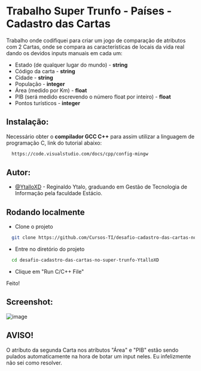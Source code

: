 
# Trabalho Super Trunfo - Países - Cadastro das Cartas

Trabalho onde codifiquei para criar um jogo de comparação de atributos com 2 Cartas, onde se compara as características de locais da vida real dando os devidos inputs manuais em cada um:
* Estado (de qualquer lugar do mundo) - __string__
* Código da carta - __string__
* Cidade - __string__
* População - __integer__
* Área (medido por Km) - __float__
* PIB (será medido escrevendo o número float por inteiro) - __float__
* Pontos turísticos - __integer__
## Instalação:

Necessário obter o __compilador GCC C++__ para assim utilizar a linguagem de programação C, link do tutorial abaixo:

```bash
  https://code.visualstudio.com/docs/cpp/config-mingw
```
    
## Autor:

- [@YtalloXD](https://www.github.com/YtalloXD) - Reginaldo Ytalo, graduando em Gestão de Tecnologia de Informação pela faculdade Estácio.
## Rodando localmente

* Clone o projeto

```bash
  git clone https://github.com/Cursos-TI/desafio-cadastro-das-cartas-no-super-trunfo-YtalloXD
```

* Entre no diretório do projeto

```bash
  cd desafio-cadastro-das-cartas-no-super-trunfo-YtalloXD
```

* Clique em "Run C/C++ File"

Feito!

## Screenshot:

![image](https://github.com/user-attachments/assets/f21eb748-781b-405c-997e-5f5b060d5ac4)

## AVISO!

O atríbuto da segunda Carta nos atríbutos "Área" e "PIB" estão sendo pulados automaticamente na hora de botar um input neles. Eu infelizmente não sei como resolver.